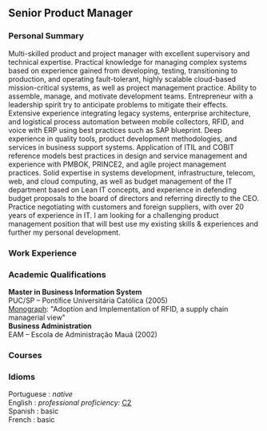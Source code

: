 ## Senior Product Manager

### Personal Summary

Multi-skilled product and project manager with excellent supervisory and technical expertise. Practical knowledge for managing complex systems based on experience gained from developing, testing, transitioning to production, and operating fault-tolerant, highly scalable cloud-based mission-critical systems, as well as project management practice. Ability to assemble, manage, and motivate development teams. Entrepreneur with a leadership spirit try to anticipate problems to mitigate their effects. Extensive experience integrating legacy systems, enterprise architecture, and logistical process automation between mobile collectors, RFID, and voice with ERP using best practices such as SAP blueprint. Deep experience in quality tools, product development methodologies, and services in business support systems. Application of ITIL and COBIT reference models best practices in design and service management and experience with PMBOK, PRINCE2, and agile project management practices. Solid expertise in systems development, infrastructure, telecom, web, and cloud computing, as well as budget management of the IT department based on Lean IT concepts, and experience in defending budget proposals to the board of directors and referring directly to the CEO. Practice negotiating with customers and foreign suppliers, with over 20 years of experience in IT. I am looking for a challenging product management position that will best use my existing skills & experiences and further my personal development.

### Work Experience
### Academic Qualifications<br>
 **Master in Business Information System**<br>
  PUC/SP – Pontífice Universitária Católica (2005)<br>
  [Monograph](http://mbis.pucsp.br/biblioteca/quental_resumo.php): "Adoption and Implementation of RFID, a supply chain managerial view"<br>
 **Business Administration**<br>
  EAM – Escola de Administração Mauá (2002)

### Courses
### Idioms<br>
Portuguese : _native_<br>
English : _professional proficiency:_ [C2](https://cert.efset.org/2MBRa1)<br>
Spanish : basic<br>
French : basic
